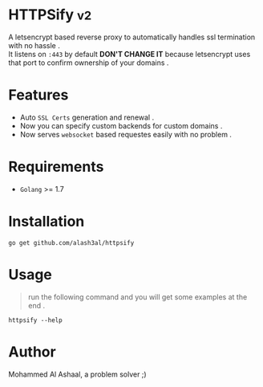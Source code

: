 HTTPSify <small>v2</small>
=============================
A letsencrypt based reverse proxy to automatically handles ssl termination with no hassle .  
It listens on `:443` by default **DON'T CHANGE IT** because letsencrypt uses that port to confirm ownership of your domains .  

Features
=========
* Auto `SSL Certs` generation and renewal .
* Now you can specify custom backends for custom domains .
* Now serves `websocket` based requestes easily with no problem .

Requirements
=============
* `Golang` >= 1.7

Installation
=============
`go get github.com/alash3al/httpsify`

Usage
=============
> run the following command and you will get some examples at the end .    

`httpsify --help`

Author
========
Mohammed Al Ashaal, a problem solver ;)

